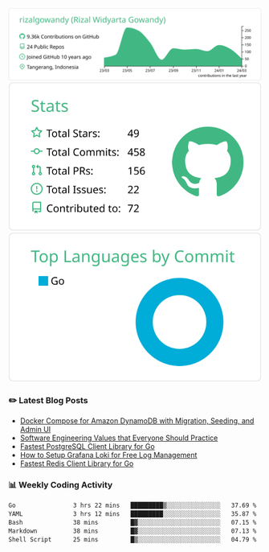 ![profile-details](profile-summary-card-output/vue/0-profile-details.svg)
![stats](profile-summary-card-output/vue/3-stats.svg)
![most-commit-language](profile-summary-card-output/vue/2-most-commit-language.svg)

### :pencil2: Latest Blog Posts
<!-- BLOG-POST-LIST:START -->
- [Docker Compose for Amazon DynamoDB with Migration, Seeding, and Admin UI](https://medium.com/geekculture/docker-compose-for-amazon-dynamodb-with-migration-seeding-and-admin-ui-db11a348cc6a?source=rss-5763b0f1aba6------2)
- [Software Engineering Values that Everyone Should Practice](https://levelup.gitconnected.com/software-engineering-values-that-everyone-should-practice-c980d00cd103?source=rss-5763b0f1aba6------2)
- [Fastest PostgreSQL Client Library for Go](https://levelup.gitconnected.com/fastest-postgresql-client-library-for-go-579fa97909fb?source=rss-5763b0f1aba6------2)
- [How to Setup Grafana Loki for Free Log Management](https://levelup.gitconnected.com/how-to-setup-grafana-loki-for-free-log-management-ceb60558503c?source=rss-5763b0f1aba6------2)
- [Fastest Redis Client Library for Go](https://levelup.gitconnected.com/fastest-redis-client-library-for-go-7993f618f5ab?source=rss-5763b0f1aba6------2)
<!-- BLOG-POST-LIST:END -->

### 📊 Weekly Coding Activity
<!--START_SECTION:waka-->

```txt
Go                3 hrs 22 mins   █████████▒░░░░░░░░░░░░░░░   37.69 %
YAML              3 hrs 12 mins   █████████░░░░░░░░░░░░░░░░   35.87 %
Bash              38 mins         █▓░░░░░░░░░░░░░░░░░░░░░░░   07.15 %
Markdown          38 mins         █▓░░░░░░░░░░░░░░░░░░░░░░░   07.13 %
Shell Script      25 mins         █▒░░░░░░░░░░░░░░░░░░░░░░░   04.79 %
```

<!--END_SECTION:waka-->
